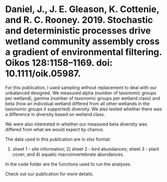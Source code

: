 # Daniel, J., J. E. Gleason, K. Cottenie, and R. C. Rooney. 2019. Stochastic and deterministic processes drive wetland community assembly cross a gradient of environmental filtering. Oikos 128:1158–1169. doi: 10.1111/oik.05987.
  
For this publication, I used sampling without replacement to deal with our unbalanced designed. We measured alpha (number of taxonomic groups per wetland), gamma (number of taxonomic groups per wetland class) and beta (how an individual wetland differed from all other wetlands in the taxonomic groups it supported) diversity. We also tested whether there was a difference in diversity based on wetland class.

We were also interested in whether our measured beta diversity was differed from what we would expect by chance.

The data used in this publication are in xlsx format:
1) sheet 1 -  site information; 2) sheet 2 - bird abundances; sheet 3 - plant cover; and 4) aquatic macroinvertebrate abundances.

In the code folder are the functions used to run the analyses.

Check out our publication for more details.
